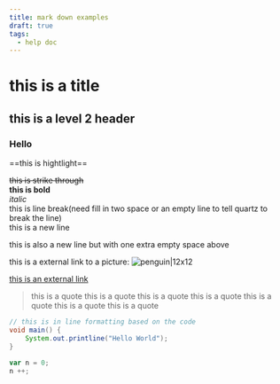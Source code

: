 ```yaml
---
title: mark down examples
draft: true
tags:
  - help doc
---
```

# this is a title

## this is a level 2 header
### Hello


==this is hightlight==

~~this is strike through~~  
**this is bold**  
_italic_  
this is line break(need fill in two space or an empty line to tell quartz to break the line)  
this is a new line 

this is also a new line but with one extra empty space above

this is a external link to a picture:
![penguin|12x12](https://www.cabq.gov/artsculture/biopark/news/10-cool-facts-about-penguins/@@images/1a36b305-412d-405e-a38b-0947ce6709ba.jpeg)

[this is an external link](https://www.cabq.gov/artsculture/biopark/news/10-cool-facts-about-penguins/@@images/1a36b305-412d-405e-a38b-0947ce6709ba.jpeg)

>this is a quote this is a quote this is a quote this is a quote this is a quote this is a quote this is a quote

```java
// this is in line formatting based on the code
void main() {
	System.out.printline("Hello World");
}
```

```js
var n = 0;
n ++;
```
